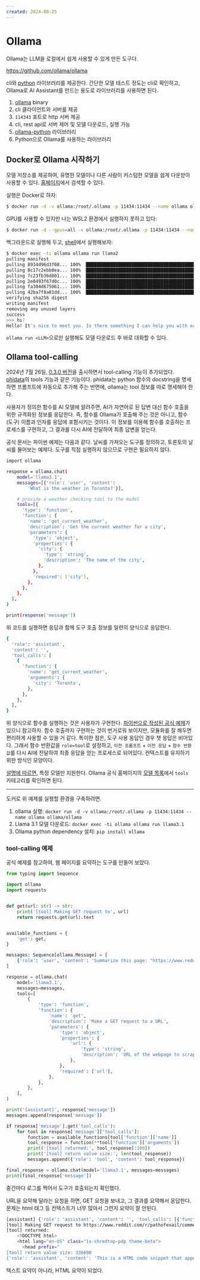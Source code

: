 ```yaml
---
created: 2024-08-25
---
```

# Ollama

Ollama는 LLM을 로컬에서 쉽게 사용할 수 있게 만든 도구다.

https://github.com/ollama/ollama

cli와 [python](/docs/wiki/python.md) 라이브러리를 제공한다.
간단한 모델 테스트 정도는 cli로 확인하고, Ollama로 AI Assistant를 만드는 용도로 라이브러리를 사용하면 된다.

1. [ollama](https://github.com/ollama/ollama) binary
  1. cli 클라이언트와 서버를 제공
  2. `114343` 포트로 http 서버 제공
  3. cli, rest api로 서버 제어 및 모델 다운로드, 실행 가능
2. [ollama-python](https://github.com/ollama/ollama) 라이브러리
  1. Python으로 Ollama를 사용하는 라이브러리

## Docker로 Ollama 시작하기

모델 저장소를 제공하여, 유명한 모델이나 다른 사람이 커스텀한 모델을 쉽게 다운받아 사용할 수 있다.
[홈페이지](https://ollama.com/)에서 검색할 수 있다.

실행은 Docker로 하자:

```bash
$ docker run -d -v ollama:/root/.ollama -p 11434:11434 --name ollama ollama/ollama
```

GPU를 사용할 수 있지만 나는 WSL2 환경에서 실행하지 못하고 있다:

```bash
$ docker run -d --gpus=all -v ollama:/root/.ollama -p 11434:11434 --name ollama ollama/ollama
```

백그라운드로 실행해 두고, [shell](./shell.md)에서 실행해보자:

```bash
$ docker exec -ti ollama ollama run llama2
pulling manifest
pulling 8934d96d3f08... 100% ▕█████████████████████████████████████████████████████▏ 3.8 GB
pulling 8c17c2ebb0ea... 100% ▕█████████████████████████████████████████████████████▏ 7.0 KB
pulling 7c23fb36d801... 100% ▕█████████████████████████████████████████████████████▏ 4.8 KB
pulling 2e0493f67d0c... 100% ▕█████████████████████████████████████████████████████▏   59 B
pulling fa304d675061... 100% ▕█████████████████████████████████████████████████████▏   91 B
pulling 42ba7f8a01dd... 100% ▕█████████████████████████████████████████████████████▏  557 B
verifying sha256 digest
writing manifest
removing any unused layers
success
>>> hi?
Hello! It's nice to meet you. Is there something I can help you with or would you like to chat?
```

`ollama run <LLM>`으로만 실행해도 모델 다운로드 후 바로 대화할 수 있다.

## Ollama tool-calling

2024년 7월 26일, [0.3.0 버전](https://github.com/ollama/ollama/releases/tag/v0.3.0)을 출시하면서 tool-calling 기능이 추가되었다.
[phidata](/docs/wiki/large-language-model.md#phidata)의 tools 기능과 같은 기능이다.
phidata는 python 함수의 docstring을 명세하면 프롬프트에 자동으로 추가해 주는 반면에,
ollama는 tool 정보를 따로 명세해야 한다.

사용자가 정의한 함수를 AI 모델에 알려주면, AI가 자연어로 된 답변 대신 함수 호출을 위한 규격화된 정보를 응답한다.
즉, 함수를 Ollama가 호출해 주는 것은 아니고, 함수(도구) 이름과 인자를 응답에 포함시키는 것이다.
이 정보를 이용해 함수를 호출하는 프로세스를 구현하고, 그 결과를 다시 AI에 전달하여 최종 답변을 얻는다.

공식 문서는 파이썬 예제는 다음과 같다.
날씨를 가져오는 도구를 정의하고, 토론토의 날씨를 물어보는 예제다.
도구를 직접 실행하지 않으므로 구현은 필요하지 않다.

```bash
import ollama

response = ollama.chat(
    model='llama3.1',
    messages=[{'role': 'user', 'content':
        'What is the weather in Toronto?'}],

    # provide a weather checking tool to the model
    tools=[{
      'type': 'function',
      'function': {
        'name': 'get_current_weather',
        'description': 'Get the current weather for a city',
        'parameters': {
          'type': 'object',
          'properties': {
            'city': {
              'type': 'string',
              'description': 'The name of the city',
            },
          },
          'required': ['city'],
        },
      },
    },
  ],
)

print(response['message'])
```

위 코드를 실행하면 응답과 함께 도구 호출 정보를 일련의 양식으로 응답한다.

```bash
{
  'role': 'assistant',
  'content': '',
  'tool_calls': [
    {
      'function': {
        'name': 'get_current_weather',
        'arguments': {
          'city': 'Toronto',
        },
      },
    },
  ],
}
```

위 양식으로 함수를 실행하는 것은 사용자가 구현한다.
[파이썬으로 작성된 공식 예제](https://github.com/ollama/ollama-python/blob/main/examples/tools/main.py)가 있으니 참고하자.
함수 호출까지 구현하는 것이 번거로워 보이지만, 모듈화를 잘 해두면 편리하게 사용할 수 있을 거 같다.
특이한 점은, 도구 사용 응답인 경우 챗 응답은 비어있다.
그래서 함수 반환값을 `role=tool`로 설정하고, `이전 프롬프트` + `이전 응답` + `함수 반환값`를 다시 AI에 전달하여 최종 응답을 얻는 프로세스로 되어있다.
컨텍스트를 유지하기 위한 방식인 모양이다.

[설명에 따르면](https://ollama.com/blog/tool-support), 특정 모델만 지원한다.
Ollama 공식 홈페이지의 [모델 목록](https://ollama.com/search?c=tools)에서 `tools` 카테고리를 확인하면 된다.

---

도커로 위 예제를 실행할 환경을 구축하려면.

1. ollama 실행: `docker run -d -v ollama:/root/.ollama -p 11434:11434 --name ollama ollama/ollama`
2. Llama 3.1 모델 다운로드: `docker exec -ti ollama ollama run llama3.1`
3. Ollama python dependency 설치: `pip install ollama`

### tool-calling 예제

공식 예제를 참고하여, 웹 페이지를 요약하는 도구를 만들어 보았다.

```python
from typing import Sequence

import ollama
import requests


def get(url: str) -> str:
    print('[tool] Making GET request to', url)
    return requests.get(url).text


available_functions = {
    'get': get,
}

messages: Sequence[ollama.Message] = [
    {'role': 'user', 'content': 'Summarize this page: "https://www.reddit.com/r/pathofexile/comments/1exyavx/325_updated_guide_to_recombinators/"'},
]

response = ollama.chat(
    model='llama3.1',
    messages=messages,
    tools=[
        {
            'type': 'function',
            'function': {
                'name': 'get',
                'description': 'Make a GET request to a URL',
                'parameters': {
                    'type': 'object',
                    'properties': {
                        'url': {
                            'type': 'string',
                            'description': 'URL of the webpage to scrape',
                        },
                    },
                    'required': ['url'],
                },
            },
        },
    ],
)

print('[assistant]', response['message'])
messages.append(response['message'])

if response['message'].get('tool_calls'):
    for tool in response['message']['tool_calls']:
        function = available_functions[tool['function']['name']]
        tool_response = function(**tool['function']['arguments'])
        print('[tool] returned:', tool_response[:100])
        print('[tool] return value size:', len(tool_response))
        messages.append({'role': 'tool', 'content': tool_response})

final_response = ollama.chat(model='llama3.1', messages=messages)
print(final_response['message'])
```

중간마다 로그를 찍어서 도구가 호출되는지 확인했다.

URL을 요약해 달라는 요청을 하면, GET 요청을 보내고, 그 결과를 요약해서 응답한다.
문제는 html 태그 등 컨텍스트가 너무 많아서 그런지 요약이 잘 안된다.

```bash
[assistant] {'role': 'assistant', 'content': '', 'tool_calls': [{'function': {'name': 'get', 'arguments': {'url': 'https://www.reddit.com/r/pathofexail/comments/1exyavx/325_updated_guide_to_recombinators/'}}}]}
[tool] Making GET request to https://www.reddit.com/r/pathofexail/comments/1exyavx/325_updated_guide_to_recombinators/
[tool] returned:
    <!DOCTYPE html>
    <html lang="en-US" class="is-shredtop-pdp theme-beta">
      <head prefix="
[tool] return value size: 336690
{'role': 'assistant', 'content': 'This is a HTML code snippet that appears to be a Reddit page, likely generated by the Reddit platform. Here\'s a breakdown of what I can see:\n\n**Header**\n\nThe top section contains various JavaScript files and Faceplate-loader components, which are likely used for loading different parts of the page. The `reddit-header-large` component is also present.\n\n**Main Content**\n\nThe main content area includes a Shreddit app container, which contains various UI components such as:\n\n* A hamburger menu (represented by the `<faceplate-partial name="hamburger-menu" src="/svc/shreddit/hamburger-menu" loading="programmatic">` element)\n* An alert controller (`<alert-controller>` component)\n* A share menu (`<share-menu>` component)\n* An award dialog (`<award-dialog>` component)\n* A comment share menu (`<comment-share-menu>` component)\n* A lead gen dialog (`<lead-gen-dialog>` component)\n\n**Canonical URL and Redirect**\n\nThe page includes a canonical URL updater and a redirect element, which suggests that this page is a redirect to another URL. In this case, it appears to be a redirect to `/r/pathofexile/comments/1exyavx/325_updated_guide_to_recombinators/`.\n\n**Performance Metrics and Navigation Timings**\n\nThe page includes two script elements (`<shreddit-perfmetric-collector>` and `<shreddit-navtimings-collector>`) that are likely used for collecting performance metrics and navigation timings.\n\n**Other Scripts**\n\nThere are also three script elements (`#recaptcha-script`, `#googleid-signin-script`, and `#appleid-signin-script`) that appear to be related to sign-in functionality using Google ID and Apple ID services.\n\nOverall, this code snippet appears to be a Reddit page with various UI components and scripts for loading different parts of the page. If you have any specific questions or would like me to explain further, please let me know!'}
```

텍스트 요약이 아니라, HTML 요약이 되었다.
